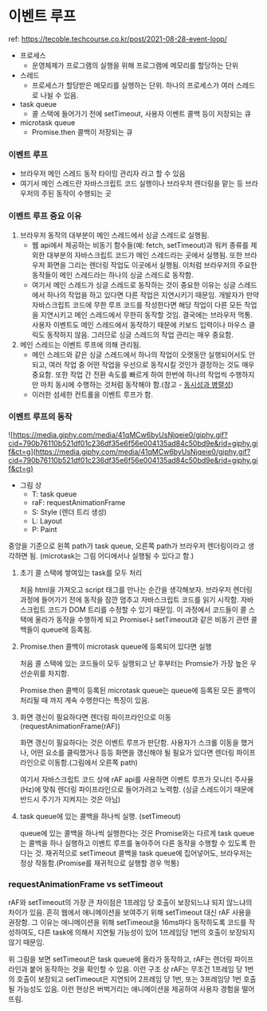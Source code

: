 # 이벤트 루프

ref: https://tecoble.techcourse.co.kr/post/2021-08-28-event-loop/

- 프로세스
  - 운영체제가 프로그램의 실행을 위해 프로그램에 메모리를 할당하는 단위
- 스레드
  - 프로세스가 할당받은 메모리를 실행하는 단위. 하나의 프로세스가 여러 스레드로 나뉠 수 있음.
- task queue
  - 콜 스택에 들어가기 전에 setTimeout, 사용자 이벤트 콜백 등이 저장되는 큐
- microtask queue
  - Promise.then 콜백이 저장되는 큐

### 이벤트 루프

- 브라우저 메인 스레드 동작 타이밍 관리자 라고 할 수 있음
- 여기서 메인 스레드란 자바스크립트 코드 실행이나 브라우저 렌더링을 맡는 등 브라우저의 주된 동작이 수행되는 곳

### 이벤트 루프 중요 이유

1. 브라우저 동작의 대부분이 메인 스레드에서 싱글 스레드로 실행됨.
   - 웹 api에서 제공하는 비동기 함수들(예: fetch, setTimeout)과 워커 종류를 제외한 대부분의 자바스크립트 코드가 메인 스레드라는 곳에서 실행됨. 또한 브라우저 화면을 그리는 렌더링 작업도 이곳에서 실행됨. 이처럼 브라우저의 주요한 동작들이 메인 스레드라는 하나의 싱글 스레드로 동작함.
   - 여기서 메인 스레드가 싱글 스레드로 동작하는 것이 중요한 이유는 싱글 스레드에서 하나의 작업을 하고 있다면 다른 작업은 지연시키기 때문임. 개발자가 만약 자바스크립트 코드에 무한 루프 코드를 작성한다면 해당 작업이 다른 모든 작업을 지연시키고 메인 스레드에서 무한히 동작할 것임. 결국에는 브라우저 먹통. 사용자 이벤트도 메인 스레드에서 동작하기 때문에 키보드 입력이나 마우스 클릭도 동작하지 않음. 그러므로 싱글 스레드의 작업 관리는 매우 중요함.
2. 메인 스레드는 이벤트 루프에 의해 관리됨.
   - 메인 스레드와 같은 싱글 스레드에서 하나의 작업이 오랫동안 실행되어서도 안 되고, 여러 작업 중 어떤 작업을 우선으로 동작시킬 것인가 결정하는 것도 매우 중요함. 또한 작업 간 전환 속도를 빠르게 하여 한번에 하나의 작업씩 수행하지만 마치 동시에 수행하는 것처럼 동작해야 함.(참고 - [동시성과 병렬성](https://www.charlezz.com/?p=44646))
   - 이러한 섬세한 컨트롤을 이벤트 루프가 함.

### 이벤트 루프의 동작

![https://media.giphy.com/media/41qMCw6byUsNjqeie0/giphy.gif?cid=790b76110b521df01c236df35e6f56e004135ad84c50bd9e&rid=giphy.gif&ct=g](https://media.giphy.com/media/41qMCw6byUsNjqeie0/giphy.gif?cid=790b76110b521df01c236df35e6f56e004135ad84c50bd9e&rid=giphy.gif&ct=g)

- 그림 상
  - T: task queue
  - raF: requestAnimationFrame
  - S: Style (렌더 트리 생성)
  - L: Layout
  - P: Paint

중앙을 기준으로 왼쪽 path가 task queue, 오른쪽 path가 브라우저 렌더링이라고 생각하면 됨. (microtask는 그림 어디에서나 실행될 수 있다고 함.)

1. 초기 콜 스택에 쌓여있는 task를 모두 처리

   처음 html을 가져오고 script 태그를 만나는 순간을 생각해보자. 브라우저 렌더링 과정에 들어가기 전에 동작을 잠깐 멈추고 자바스크립트 코드를 읽기 시작함. 자바스크립트 코드가 DOM 트리를 수정할 수 있기 때문임. 이 과정에서 코드들이 콜 스택에 올라가 동작을 수행하게 되고 Promise나 setTimeout과 같은 비동기 관련 콜백들이 queue에 등록됨.

2. Promise.then 콜백이 microtask queue에 등록되어 있다면 실행

   처음 콜 스택에 있는 코드들이 모두 실행되고 난 후부터는 Promsie가 가장 높은 우선순위를 차지함.

   Promise.then 콜백이 등록된 microtask queue는 queue에 등록된 모든 콜백이 처리될 때 까지 계속 수행한다는 특징이 있음.

3. 화면 갱신이 필요하다면 렌더링 파이프라인으로 이동(requestAnimationFrame(rAF))

   화면 갱신이 필요하다는 것은 이벤트 루프가 판단함. 사용자가 스크롤 이동을 했거나, 어떤 요소를 클릭했거나 등등 화면을 갱신해야 될 필요가 있다면 렌더링 파이프라인으로 이동함.(그림에서 오른쪽 path)

   여기서 자바스크립트 코드 상에 rAF api를 사용하면 이벤트 루프가 모니터 주사율(Hz)에 맞춰 렌더링 파이프라인으로 들어가려고 노력함. (싱글 스레드이기 때문에 반드시 주기가 지켜지는 것은 아님)

4. task queue에 있는 콜백을 하나씩 실행. (setTimeout)

   queue에 있는 콜백을 하나씩 실행한다는 것은 Promise와는 다르게 task queue는 콜백을 하나 실행하고 이벤트 루프를 놓아주어 다른 동작을 수행할 수 있도록 한다는 것. 재귀적으로 setTimeout 콜백을 task queue에 집어넣어도, 브라우저는 정상 작동함.(Promise를 재귀적으로 실행할 경우 먹통)

### requestAnimationFrame vs setTimeout

rAF와 setTimeout의 가장 큰 차이점은 1프레임 당 호출이 보장되느냐 되지 않느냐의 차이가 있음. 흔히 웹에서 애니메이션을 보여주기 위해 setTimeout 대신 rAF 사용을 권장함. 그 이유는 애니메이션을 위해 setTimeout을 16ms마다 동작하도록 코드를 작성하여도, 다른 task에 의해서 지연될 가능성이 있어 1프레임당 1번의 호출이 보장되지 않기 때문임.

위 그림을 보면 setTimeout은 task queue에 올라가 동작하고, rAF는 렌더링 파이프라인과 붙어 동작하는 것을 확인할 수 있음. 이런 구조 상 rAF는 무조건 1프레임 당 1번의 호출이 보장되고 setTimeout은 지연되어 2프레임 당 1번, 또는 3프레임당 1번 호출될 가능성도 있음. 이런 현상은 버벅거리는 애니메이션을 제공하여 사용자 경험을 떨어뜨림.
